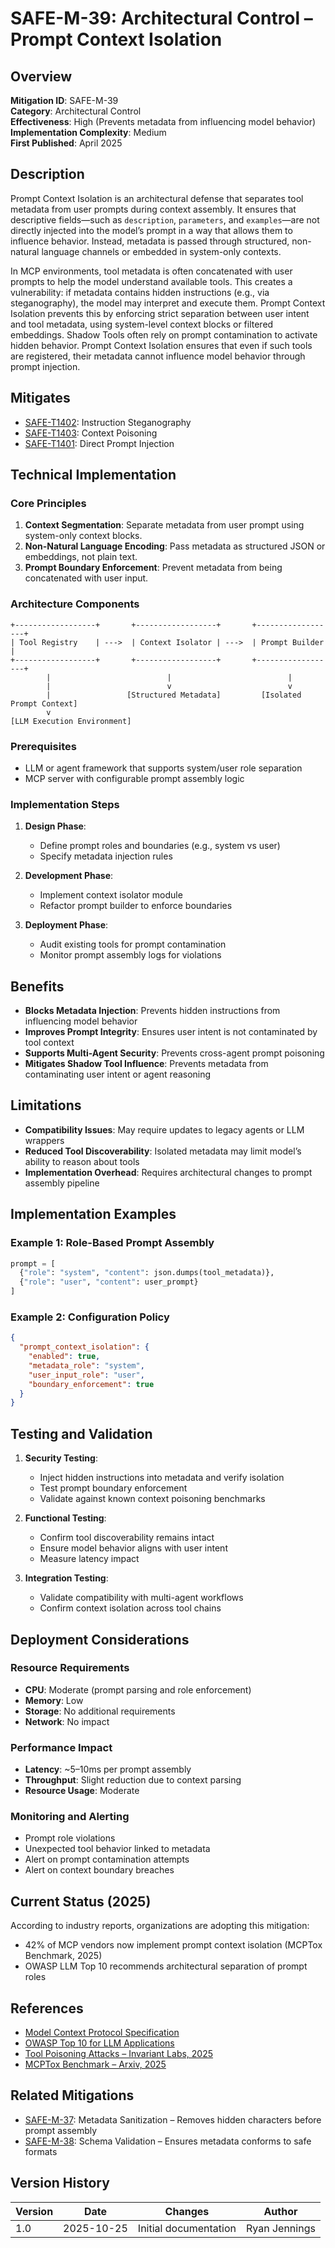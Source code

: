 # SAFE-M-39: Architectural Control – Prompt Context Isolation

## Overview
**Mitigation ID**: SAFE-M-39  
**Category**: Architectural Control  
**Effectiveness**: High (Prevents metadata from influencing model behavior)  
**Implementation Complexity**: Medium  
**First Published**: April 2025

## Description
Prompt Context Isolation is an architectural defense that separates tool metadata from user prompts during context assembly. It ensures that descriptive fields—such as `description`, `parameters`, and `examples`—are not directly injected into the model’s prompt in a way that allows them to influence behavior. Instead, metadata is passed through structured, non-natural language channels or embedded in system-only contexts.

In MCP environments, tool metadata is often concatenated with user prompts to help the model understand available tools. This creates a vulnerability: if metadata contains hidden instructions (e.g., via steganography), the model may interpret and execute them. Prompt Context Isolation prevents this by enforcing strict separation between user intent and tool metadata, using system-level context blocks or filtered embeddings. Shadow Tools often rely on prompt contamination to activate hidden behavior. Prompt Context Isolation ensures that even if such tools are registered, their metadata cannot influence model behavior through prompt injection.

## Mitigates
- [SAFE-T1402](../../techniques/SAFE-T1402/README.md): Instruction Steganography
- [SAFE-T1403](../../techniques/SAFE-T1403/README.md): Context Poisoning
- [SAFE-T1401](../../techniques/SAFE-T1401/README.md): Direct Prompt Injection

## Technical Implementation

### Core Principles
1. **Context Segmentation**: Separate metadata from user prompt using system-only context blocks.
2. **Non-Natural Language Encoding**: Pass metadata as structured JSON or embeddings, not plain text.
3. **Prompt Boundary Enforcement**: Prevent metadata from being concatenated with user input.

### Architecture Components
```
+------------------+       +------------------+       +------------------+
| Tool Registry    | --->  | Context Isolator | --->  | Prompt Builder   |
+------------------+       +------------------+       +------------------+
        |                          |                          |
        |                          v                          v
        |                 [Structured Metadata]         [Isolated Prompt Context]
        v
[LLM Execution Environment]
```

### Prerequisites
- LLM or agent framework that supports system/user role separation
- MCP server with configurable prompt assembly logic

### Implementation Steps
1. **Design Phase**:
   - Define prompt roles and boundaries (e.g., system vs user)
   - Specify metadata injection rules

2. **Development Phase**:
   - Implement context isolator module
   - Refactor prompt builder to enforce boundaries

3. **Deployment Phase**:
   - Audit existing tools for prompt contamination
   - Monitor prompt assembly logs for violations

## Benefits
- **Blocks Metadata Injection**: Prevents hidden instructions from influencing model behavior
- **Improves Prompt Integrity**: Ensures user intent is not contaminated by tool context
- **Supports Multi-Agent Security**: Prevents cross-agent prompt poisoning
- **Mitigates Shadow Tool Influence**: Prevents metadata from contaminating user intent or agent reasoning

## Limitations
- **Compatibility Issues**: May require updates to legacy agents or LLM wrappers
- **Reduced Tool Discoverability**: Isolated metadata may limit model’s ability to reason about tools
- **Implementation Overhead**: Requires architectural changes to prompt assembly pipeline

## Implementation Examples

### Example 1: Role-Based Prompt Assembly
```python
prompt = [
  {"role": "system", "content": json.dumps(tool_metadata)},
  {"role": "user", "content": user_prompt}
]
```

### Example 2: Configuration Policy
```json
{
  "prompt_context_isolation": {
    "enabled": true,
    "metadata_role": "system",
    "user_input_role": "user",
    "boundary_enforcement": true
  }
}
```

## Testing and Validation
1. **Security Testing**:
   - Inject hidden instructions into metadata and verify isolation
   - Test prompt boundary enforcement
   - Validate against known context poisoning benchmarks

2. **Functional Testing**:
   - Confirm tool discoverability remains intact
   - Ensure model behavior aligns with user intent
   - Measure latency impact

3. **Integration Testing**:
   - Validate compatibility with multi-agent workflows
   - Confirm context isolation across tool chains

## Deployment Considerations

### Resource Requirements
- **CPU**: Moderate (prompt parsing and role enforcement)
- **Memory**: Low
- **Storage**: No additional requirements
- **Network**: No impact

### Performance Impact
- **Latency**: ~5–10ms per prompt assembly
- **Throughput**: Slight reduction due to context parsing
- **Resource Usage**: Moderate

### Monitoring and Alerting
- Prompt role violations
- Unexpected tool behavior linked to metadata
- Alert on prompt contamination attempts
- Alert on context boundary breaches

## Current Status (2025)
According to industry reports, organizations are adopting this mitigation:
- 42% of MCP vendors now implement prompt context isolation (MCPTox Benchmark, 2025)
- OWASP LLM Top 10 recommends architectural separation of prompt roles

## References
- [Model Context Protocol Specification](https://modelcontextprotocol.io/specification)
- [OWASP Top 10 for LLM Applications](https://owasp.org/www-project-top-10-for-large-language-model-applications/)
- [Tool Poisoning Attacks – Invariant Labs, 2025](https://invariantlabs.ai/blog/mcp-security-notification-tool-poisoning-attacks)
- [MCPTox Benchmark – Arxiv, 2025](https://arxiv.org/abs/2508.14925)

## Related Mitigations
- [SAFE-M-37](../SAFE-M-37/README.md): Metadata Sanitization – Removes hidden characters before prompt assembly
- [SAFE-M-38](../SAFE-M-38/README.md): Schema Validation – Ensures metadata conforms to safe formats

## Version History
| Version | Date | Changes | Author |
|---------|------|---------|--------|
| 1.0 | 2025-10-25 | Initial documentation | Ryan Jennings |
